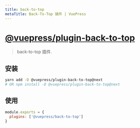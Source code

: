 ```yaml
---
title: back-to-top
metaTitle: Back-To-Top 插件 | VuePress
---
```


# [@vuepress/plugin-back-to-top](https://github.com/vuejs/vuepress/tree/master/packages/@vuepress/plugin-back-to-top)

> back-to-top 插件.

## 安装

```bash
yarn add -D @vuepress/plugin-back-to-top@next
# OR npm install -D @vuepress/plugin-back-to-top@next
```

## 使用

```javascript
module.exports = {
  plugins: ['@vuepress/back-to-top']
}
```
